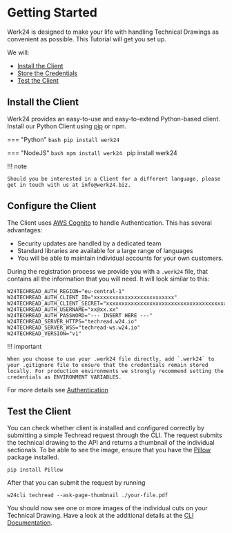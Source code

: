# Getting Started

Werk24 is designed to make your life with handling Technical Drawings as convenient as possible.
This Tutorial will get you set up.

We will:

  + [Install the Client](#install-the-client)
  + [Store the Credentials](#configure-the-client)
  + [Test the Client](#test-the-client)

## Install the Client

Werk24 provides an easy-to-use and easy-to-extend Python-based client.
Install our Python Client using [pip](https://pip.pypa.io/en/stable/) or npm.

=== "Python"
    ```bash
    pip install werk24
    ```

=== "NodeJS"
    ```bash
    npm install werk24
    ```    pip install werk24

!!! note

    Should you be interested in a Client for a different language, please get in touch with us at info@werk24.biz.

## Configure the Client

The Client uses [AWS Cognito](https://aws.amazon.com/cognito/) to handle Authentication.
This has several advantages:

* Security updates are handled by a dedicated team
* Standard libraries are available for a large range of languages
* You will be able to maintain individual accounts for your own customers.

During the registration process we provide you with a `.werk24` file, that contains all the information that you will need. It will look similar to this:

    W24TECHREAD_AUTH_REGION="eu-central-1"
    W24TECHREAD_AUTH_CLIENT_ID="xxxxxxxxxxxxxxxxxxxxxxxxxx"
    W24TECHREAD_AUTH_CLIENT_SECRET="xxxxxxxxxxxxxxxxxxxxxxxxxxxxxxxxxxxxxxxxxxxxxxxxxxxx"
    W24TECHREAD_AUTH_USERNAME="xx@xx.xx"
    W24TECHREAD_AUTH_PASSWORD="--- INSERT HERE ---"
    W24TECHREAD_SERVER_HTTPS="techread.w24.io"
    W24TECHREAD_SERVER_WSS="techread-ws.w24.io"
    W24TECHREAD_VERSION="v1"

!!! important

    When you choose to use your .werk24 file directly, add `.werk24` to your .gitignore file to ensure that the credentials remain stored locally. For production environments we strongly recommend setting the credentials as ENVIRONMENT VARIABLES.

For more details see [Authentication](/docs/basics/authentication)

## Test the Client

You can check whether client is installed and configured correctly by submitting a simple Techread request through the CLI. The request submits the technical drawing to the API and returns a thumbnail of the individual sectionals. To be able to see the image, ensure that you have the [Pillow](https://python-pillow.org) package installed.

    pip install Pillow

After that you can submit the request by running

    w24cli techread --ask-page-thumbnail ./your-file.pdf

You should now see one or more images of the individual cuts on your Technical Drawing.
Have a look at the additional details at the [CLI Documentation](/docs/cli/basic).
